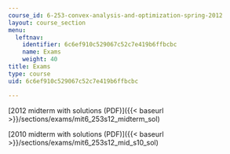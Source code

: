 ```yaml
---
course_id: 6-253-convex-analysis-and-optimization-spring-2012
layout: course_section
menu:
  leftnav:
    identifier: 6c6ef910c529067c52c7e419b6ffbcbc
    name: Exams
    weight: 40
title: Exams
type: course
uid: 6c6ef910c529067c52c7e419b6ffbcbc

---
```


[2012 midterm with solutions (PDF)]({{< baseurl >}}/sections/exams/mit6_253s12_midterm_sol)

[2010 midterm with solutions (PDF)]({{< baseurl >}}/sections/exams/mit6_253s12_mid_s10_sol)